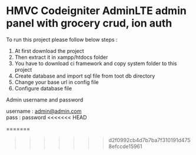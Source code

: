 <h1>HMVC Codeigniter AdminLTE admin panel with grocery crud, ion auth  </h1> 


To run this project please follow below steps :   

1. At first download the project   
2. Then extract it in xampp/htdocs folder  
3. You have to download ci framework and copy system folder to this project  
4. Create database and import sql file from toot db directory  
5. Change your base url in config file     
6. Configure database file  

  Admin username and password   

  username : admin@admin.com  
  pass : password
<<<<<<< HEAD



=======
>>>>>>> d2f0992cb4d7b7ba7f310191d4758efccde15961
